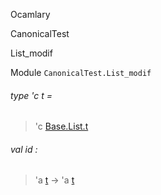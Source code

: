 Ocamlary

CanonicalTest

List_modif

Module `CanonicalTest.List_modif`

<a id="type-t"></a>

###### type 'c t =

> 'c [Base.List.t](Ocamlary.CanonicalTest.Base.List.md#type-t)

<a id="val-id"></a>

###### val id :

> 'a [t](#type-t) -> 'a [t](#type-t)
